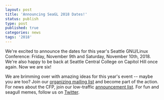```yaml
---
layout: post
title: 'Announcing SeaGL 2018 Dates!'
status: publish
type: post
published: true
categories: news
tags: '2018'
---
```


We're excited to announce the dates for this year's Seattle GNU/Linux Conference: Friday, November 9th and Saturday, November 10th, 2018. We're also happy to be back at Seattle Central College on Capitol Hill once again. Now we are six!

We are brimming over with amazing ideas for this year's event -- maybe you are too? Join our [organizing mailing list](https://groups.google.com/forum/#!forum/seagl_organize) and become part of the action. For news about the CFP, join our low-traffic [announcement list](https://groups.google.com/forum/#!forum/seagl_announce). For fun and seagull memes, follow us on [Twitter](https://twitter.com/seagl).
